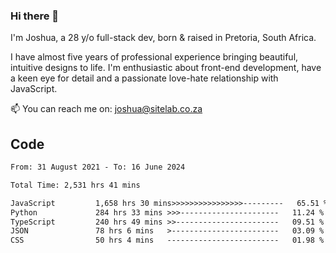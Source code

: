 ### Hi there 👋

I'm Joshua, a 28 y/o full-stack dev, born & raised in Pretoria, South Africa. 

I have almost five years of professional experience bringing beautiful, intuitive designs to life. I'm enthusiastic about front-end development, have a keen eye for detail and a passionate love-hate relationship with JavaScript.

📫 You can reach me on: joshua@sitelab.co.za

## **Code**

<!--START_SECTION:waka-->

```txt
From: 31 August 2021 - To: 16 June 2024

Total Time: 2,531 hrs 41 mins

JavaScript         1,658 hrs 30 mins>>>>>>>>>>>>>>>>---------   65.51 %
Python             284 hrs 33 mins >>>----------------------   11.24 %
TypeScript         240 hrs 49 mins >>-----------------------   09.51 %
JSON               78 hrs 6 mins   >------------------------   03.09 %
CSS                50 hrs 4 mins   -------------------------   01.98 %
```

<!--END_SECTION:waka-->
